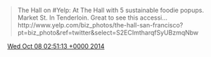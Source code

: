 > The Hall on \#Yelp: At The Hall with 5 sustainable foodie popups\. Market St\. In Tenderloin\. Great to see this accessi… http://www\.yelp\.com/biz\_photos/the\-hall\-san\-francisco?pt\=biz\_photo&ref\=twitter&select\=S2ECImtharqfSyUBzmqNbw

<img src="../../media/tweet.ico" width="12" /> [Wed Oct 08 02:51:13 +0000 2014](https://twitter.com/ChristopherA/status/519681392431472641)